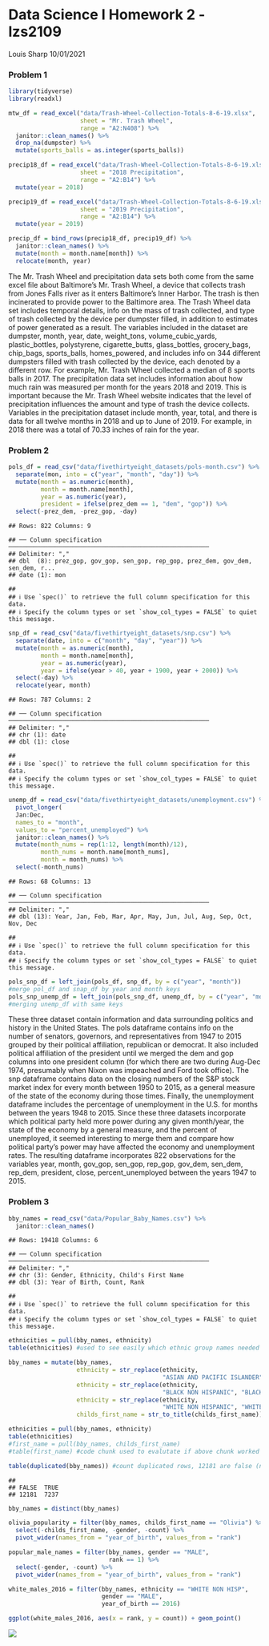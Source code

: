 Data Science I Homework 2 - lzs2109
================
Louis Sharp
10/01/2021

### **Problem 1**

``` r
library(tidyverse)
library(readxl)
```

``` r
mtw_df = read_excel("data/Trash-Wheel-Collection-Totals-8-6-19.xlsx", 
                    sheet = "Mr. Trash Wheel",
                    range = "A2:N408") %>% 
  janitor::clean_names() %>% 
  drop_na(dumpster) %>% 
  mutate(sports_balls = as.integer(sports_balls))

precip18_df = read_excel("data/Trash-Wheel-Collection-Totals-8-6-19.xlsx", 
                    sheet = "2018 Precipitation",
                    range = "A2:B14") %>% 
  mutate(year = 2018)

precip19_df = read_excel("data/Trash-Wheel-Collection-Totals-8-6-19.xlsx", 
                    sheet = "2019 Precipitation",
                    range = "A2:B14") %>% 
  mutate(year = 2019)

precip_df = bind_rows(precip18_df, precip19_df) %>% 
  janitor::clean_names() %>% 
  mutate(month = month.name[month]) %>% 
  relocate(month, year)
```

The Mr. Trash Wheel and precipitation data sets both come from the same
excel file about Baltimore’s Mr. Trash Wheel, a device that collects
trash from Jones Falls river as it enters Baltimore’s Inner Harbor. The
trash is then incinerated to provide power to the Baltimore area. The
Trash Wheel data set includes temporal details, info on the mass of
trash collected, and type of trash collected by the device per dumpster
filled, in addition to estimates of power generated as a result. The
variables included in the dataset are dumpster, month, year, date,
weight\_tons, volume\_cubic\_yards, plastic\_bottles, polystyrene,
cigarette\_butts, glass\_bottles, grocery\_bags, chip\_bags,
sports\_balls, homes\_powered, and includes info on 344 different
dumpsters filled with trash collected by the device, each denoted by a
different row. For example, Mr. Trash Wheel collected a median of 8
sports balls in 2017. The precipitation data set includes information
about how much rain was measured per month for the years 2018 and 2019.
This is important because the Mr. Trash Wheel website indicates that the
level of precipitation influences the amount and type of trash the
device collects. Variables in the precipitation dataset include month,
year, total, and there is data for all twelve months in 2018 and up to
June of 2019. For example, in 2018 there was a total of 70.33 inches of
rain for the year.

### **Problem 2**

``` r
pols_df = read_csv("data/fivethirtyeight_datasets/pols-month.csv") %>% 
  separate(mon, into = c("year", "month", "day")) %>% 
  mutate(month = as.numeric(month), 
         month = month.name[month],
         year = as.numeric(year),
         president = ifelse(prez_dem == 1, "dem", "gop")) %>% 
  select(-prez_dem, -prez_gop, -day)
```

    ## Rows: 822 Columns: 9

    ## ── Column specification ────────────────────────────────────────────────────────
    ## Delimiter: ","
    ## dbl  (8): prez_gop, gov_gop, sen_gop, rep_gop, prez_dem, gov_dem, sen_dem, r...
    ## date (1): mon

    ## 
    ## ℹ Use `spec()` to retrieve the full column specification for this data.
    ## ℹ Specify the column types or set `show_col_types = FALSE` to quiet this message.

``` r
snp_df = read_csv("data/fivethirtyeight_datasets/snp.csv") %>% 
  separate(date, into = c("month", "day", "year")) %>% 
  mutate(month = as.numeric(month), 
         month = month.name[month],
         year = as.numeric(year),
         year = ifelse(year > 40, year + 1900, year + 2000)) %>% 
  select(-day) %>% 
  relocate(year, month)
```

    ## Rows: 787 Columns: 2

    ## ── Column specification ────────────────────────────────────────────────────────
    ## Delimiter: ","
    ## chr (1): date
    ## dbl (1): close

    ## 
    ## ℹ Use `spec()` to retrieve the full column specification for this data.
    ## ℹ Specify the column types or set `show_col_types = FALSE` to quiet this message.

``` r
unemp_df = read_csv("data/fivethirtyeight_datasets/unemployment.csv") %>% 
  pivot_longer(
  Jan:Dec,
  names_to = "month",
  values_to = "percent_unemployed") %>% 
  janitor::clean_names() %>% 
  mutate(month_nums = rep(1:12, length(month)/12),
         month_nums = month.name[month_nums],
         month = month_nums) %>% 
  select(-month_nums)
```

    ## Rows: 68 Columns: 13

    ## ── Column specification ────────────────────────────────────────────────────────
    ## Delimiter: ","
    ## dbl (13): Year, Jan, Feb, Mar, Apr, May, Jun, Jul, Aug, Sep, Oct, Nov, Dec

    ## 
    ## ℹ Use `spec()` to retrieve the full column specification for this data.
    ## ℹ Specify the column types or set `show_col_types = FALSE` to quiet this message.

``` r
pols_snp_df = left_join(pols_df, snp_df, by = c("year", "month")) 
#merge pol_df and snap_df by year and month keys
pols_snp_unemp_df = left_join(pols_snp_df, unemp_df, by = c("year", "month"))
#merging unemp_df with same keys
```

These three dataset contain information and data surrounding politics
and history in the United States. The pols dataframe contains info on
the number of senators, governors, and representatives from 1947 to 2015
grouped by their political affiliation, republican or democrat. It also
included political affiliation of the president until we merged the dem
and gop columns into one president column (for which there are two
during Aug-Dec 1974, presumably when Nixon was impeached and Ford took
office). The snp dataframe contains data on the closing numbers of the
S&P stock market index for every month between 1950 to 2015, as a
general measure of the state of the economy during those times. Finally,
the unemployment dataframe includes the percentage of unemployment in
the U.S. for months between the years 1948 to 2015. Since these three
datasets incorporate which political party held more power during any
given month/year, the state of the economy by a general measure, and the
percent of unemployed, it seemed interesting to merge them and compare
how political party’s power may have affected the economy and
unemployment rates. The resulting dataframe incorporates 822
observations for the variables year, month, gov\_gop, sen\_gop,
rep\_gop, gov\_dem, sen\_dem, rep\_dem, president, close,
percent\_unemployed between the years 1947 to 2015.

### **Problem 3**

``` r
bby_names = read_csv("data/Popular_Baby_Names.csv") %>% 
  janitor::clean_names()
```

    ## Rows: 19418 Columns: 6

    ## ── Column specification ────────────────────────────────────────────────────────
    ## Delimiter: ","
    ## chr (3): Gender, Ethnicity, Child's First Name
    ## dbl (3): Year of Birth, Count, Rank

    ## 
    ## ℹ Use `spec()` to retrieve the full column specification for this data.
    ## ℹ Specify the column types or set `show_col_types = FALSE` to quiet this message.

``` r
ethnicities = pull(bby_names, ethnicity)
table(ethnicities) #used to see easily which ethnic group names needed changing
```

``` r
bby_names = mutate(bby_names, 
                   ethnicity = str_replace(ethnicity, 
                                           "ASIAN AND PACIFIC ISLANDER", "ASIAN AND PACI"),
                   ethnicity = str_replace(ethnicity,
                                           "BLACK NON HISPANIC", "BLACK NON HISP"),
                   ethnicity = str_replace(ethnicity,
                                           "WHITE NON HISPANIC", "WHITE NON HISP"),
                   childs_first_name = str_to_title(childs_first_name))
```

``` r
ethnicities = pull(bby_names, ethnicity)
table(ethnicities)
#first_name = pull(bby_names, childs_first_name)
#table(first_name) #code chunk used to evalutate if above chunk worked properly
```

``` r
table(duplicated(bby_names)) #count duplicated rows, 12181 are false (not duplicated)
```

    ## 
    ## FALSE  TRUE 
    ## 12181  7237

``` r
bby_names = distinct(bby_names)
```

``` r
olivia_popularity = filter(bby_names, childs_first_name == "Olivia") %>% 
  select(-childs_first_name, -gender, -count) %>% 
  pivot_wider(names_from = "year_of_birth", values_from = "rank")
```

``` r
popular_male_names = filter(bby_names, gender == "MALE",
                            rank == 1) %>% 
  select(-gender, -count) %>% 
  pivot_wider(names_from = "year_of_birth", values_from = "rank")
```

``` r
white_males_2016 = filter(bby_names, ethnicity == "WHITE NON HISP",
                          gender == "MALE",
                          year_of_birth == 2016)

ggplot(white_males_2016, aes(x = rank, y = count)) + geom_point()
```

![](p8105_hw2_lzs2109_files/figure-gfm/unnamed-chunk-12-1.png)<!-- -->
